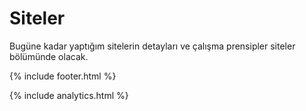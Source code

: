 # Siteler

Bugüne kadar yaptığım sitelerin detayları ve çalışma prensipler siteler bölümünde olacak.

{% include footer.html %}

{% include analytics.html %}
